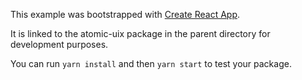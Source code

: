 This example was bootstrapped with [Create React App](https://github.com/facebook/create-react-app).

It is linked to the atomic-uix package in the parent directory for development purposes.

You can run `yarn install` and then `yarn start` to test your package.
